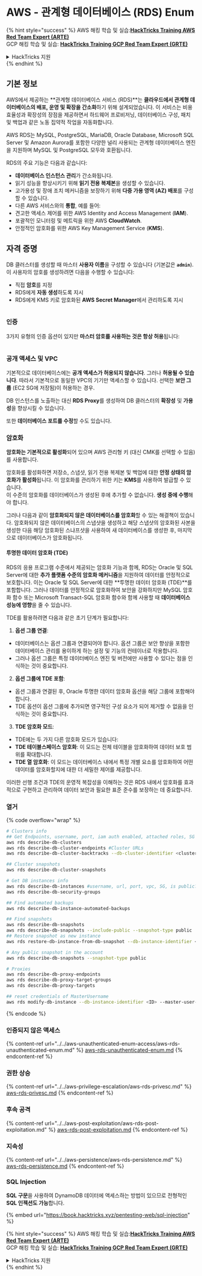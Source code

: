 # AWS - 관계형 데이터베이스 (RDS) Enum

{% hint style="success" %}
AWS 해킹 학습 및 실습:<img src="/.gitbook/assets/image.png" alt="" data-size="line">[**HackTricks Training AWS Red Team Expert (ARTE)**](https://training.hacktricks.xyz/courses/arte)<img src="/.gitbook/assets/image.png" alt="" data-size="line">\
GCP 해킹 학습 및 실습: <img src="/.gitbook/assets/image (2).png" alt="" data-size="line">[**HackTricks Training GCP Red Team Expert (GRTE)**<img src="/.gitbook/assets/image (2).png" alt="" data-size="line">](https://training.hacktricks.xyz/courses/grte)

<details>

<summary>HackTricks 지원</summary>

* [**구독 요금제**](https://github.com/sponsors/carlospolop)를 확인하세요!
* **💬 [디스코드 그룹](https://discord.gg/hRep4RUj7f)** 또는 [텔레그램 그룹](https://t.me/peass)에 **참여**하거나 **트위터** 🐦 [**@hacktricks\_live**](https://twitter.com/hacktricks\_live)**를 팔로우**하세요.
* **HackTricks** 및 **HackTricks Cloud** 깃허브 저장소에 PR을 제출하여 해킹 트릭을 공유하세요.

</details>
{% endhint %}

## 기본 정보

AWS에서 제공하는 **관계형 데이터베이스 서비스 (RDS)**는 **클라우드에서 관계형 데이터베이스의 배포, 운영 및 확장을 간소화**하기 위해 설계되었습니다. 이 서비스는 비용 효율성과 확장성의 장점을 제공하면서 하드웨어 프로비저닝, 데이터베이스 구성, 패치 및 백업과 같은 노동 집약적 작업을 자동화합니다.

AWS RDS는 MySQL, PostgreSQL, MariaDB, Oracle Database, Microsoft SQL Server 및 Amazon Aurora를 포함한 다양한 널리 사용되는 관계형 데이터베이스 엔진을 지원하며 MySQL 및 PostgreSQL 모두와 호환됩니다.

RDS의 주요 기능은 다음과 같습니다:

- **데이터베이스 인스턴스 관리**가 간소화됩니다.
- 읽기 성능을 향상시키기 위해 **읽기 전용 복제본**을 생성할 수 있습니다.
- 고가용성 및 장애 조치 메커니즘을 보장하기 위해 **다중 가용 영역 (AZ) 배포**를 구성할 수 있습니다.
- 다른 AWS 서비스와의 **통합**, 예를 들어:
- 견고한 액세스 제어를 위한 AWS Identity and Access Management (**IAM**).
- 포괄적인 모니터링 및 메트릭을 위한 AWS **CloudWatch**.
- 안정적인 암호화를 위한 AWS Key Management Service (**KMS**).

## 자격 증명

DB 클러스터를 생성할 때 마스터 **사용자 이름**을 구성할 수 있습니다 (기본값은 **`admin`**). 이 사용자의 암호를 생성하려면 다음을 수행할 수 있습니다:

* 직접 **암호**를 지정
* RDS에게 **자동 생성**하도록 지시
* RDS에게 KMS 키로 암호화된 **AWS Secret Manager**에서 관리하도록 지시

<figure><img src="../../../../.gitbook/assets/image (18) (1).png" alt=""><figcaption></figcaption></figure>

### 인증

3가지 유형의 인증 옵션이 있지만 **마스터 암호를 사용하는 것은 항상 허용**됩니다:

<figure><img src="../../../../.gitbook/assets/image (19) (2).png" alt=""><figcaption></figcaption></figure>

### 공개 액세스 및 VPC

기본적으로 데이터베이스에는 **공개 액세스가 허용되지 않습니다**. 그러나 **허용될 수 있습니다**. 따라서 기본적으로 동일한 VPC의 기기만 액세스할 수 있습니다. 선택한 **보안 그룹** (EC2 SG에 저장됨)이 허용하는 경우.

DB 인스턴스를 노출하는 대신 **RDS Proxy**를 생성하여 DB 클러스터의 **확장성** 및 **가용성**을 향상시킬 수 있습니다.

또한 **데이터베이스 포트를 수정**할 수도 있습니다.

### 암호화

**암호화는 기본적으로 활성화**되어 있으며 AWS 관리형 키 (대신 CMK를 선택할 수 있음)를 사용합니다.

암호화를 활성화하면 저장소, 스냅샷, 읽기 전용 복제본 및 백업에 대한 **안정 상태의 암호화가 활성화**됩니다. 이 암호화를 관리하기 위한 키는 **KMS**를 사용하여 발급할 수 있습니다.\
이 수준의 암호화를 데이터베이스가 생성된 후에 추가할 수 없습니다. **생성 중에 수행**해야 합니다.

그러나 다음과 같이 **암호화되지 않은 데이터베이스를 암호화**할 수 있는 해결책이 있습니다. 암호화되지 않은 데이터베이스의 스냅샷을 생성하고 해당 스냅샷의 암호화된 사본을 생성한 다음 해당 암호화된 스냐프샷을 사용하여 새 데이터베이스를 생성한 후, 마지막으로 데이터베이스가 암호화됩니다.

#### 투명한 데이터 암호화 (TDE)

RDS의 응용 프로그램 수준에서 제공되는 암호화 기능과 함께, RDS는 Oracle 및 SQL Server에 대한 **추가 플랫폼 수준의 암호화 메커니즘**을 지원하여 데이터를 안정적으로 보호합니다. 이는 Oracle 및 SQL Server에 대한 **투명한 데이터 암호화 (TDE)**를 포함합니다. 그러나 데이터를 안정적으로 암호화하여 보안을 강화하지만 MySQL 암호화 함수 또는 Microsoft Transact-SQL 암호화 함수와 함께 사용할 때 **데이터베이스 성능에 영향**을 줄 수 있습니다.

TDE를 활용하려면 다음과 같은 초기 단계가 필요합니다:

1. **옵션 그룹 연결**:
- 데이터베이스는 옵션 그룹과 연결되어야 합니다. 옵션 그룹은 보안 향상을 포함한 데이터베이스 관리를 용이하게 하는 설정 및 기능의 컨테이너로 작용합니다.
- 그러나 옵션 그룹은 특정 데이터베이스 엔진 및 버전에만 사용할 수 있다는 점을 인식하는 것이 중요합니다.

2. **옵션 그룹에 TDE 포함**:
- 옵션 그룹과 연결된 후, Oracle 투명한 데이터 암호화 옵션을 해당 그룹에 포함해야 합니다.
- TDE 옵션이 옵션 그룹에 추가되면 영구적인 구성 요소가 되어 제거할 수 없음을 인식하는 것이 중요합니다.

3. **TDE 암호화 모드**:
- TDE에는 두 가지 다른 암호화 모드가 있습니다:
- **TDE 테이블스페이스 암호화**: 이 모드는 전체 테이블을 암호화하여 데이터 보호 범위를 확대합니다.
- **TDE 열 암호화**: 이 모드는 데이터베이스 내에서 특정 개별 요소를 암호화하여 어떤 데이터를 암호화할지에 대한 더 세밀한 제어를 제공합니다.

이러한 선행 조건과 TDE의 운영적 복잡성을 이해하는 것은 RDS 내에서 암호화를 효과적으로 구현하고 관리하여 데이터 보안과 필요한 표준 준수를 보장하는 데 중요합니다.

### 열거

{% code overflow="wrap" %}
```bash
# Clusters info
## Get Endpoints, username, port, iam auth enabled, attached roles, SG
aws rds describe-db-clusters
aws rds describe-db-cluster-endpoints #Cluster URLs
aws rds describe-db-cluster-backtracks --db-cluster-identifier <cluster-name>

## Cluster snapshots
aws rds describe-db-cluster-snapshots

# Get DB instances info
aws rds describe-db-instances #username, url, port, vpc, SG, is public?
aws rds describe-db-security-groups

## Find automated backups
aws rds describe-db-instance-automated-backups

## Find snapshots
aws rds describe-db-snapshots
aws rds describe-db-snapshots --include-public --snapshot-type public
## Restore snapshot as new instance
aws rds restore-db-instance-from-db-snapshot --db-instance-identifier <ID> --db-snapshot-identifier <ID> --availability-zone us-west-2a

# Any public snapshot in the account
aws rds describe-db-snapshots --snapshot-type public

# Proxies
aws rds describe-db-proxy-endpoints
aws rds describe-db-proxy-target-groups
aws rds describe-db-proxy-targets

## reset credentials of MasterUsername
aws rds modify-db-instance --db-instance-identifier <ID> --master-user-password <NewPassword> --apply-immediately
```
{% endcode %}

### 인증되지 않은 액세스

{% content-ref url="../../aws-unauthenticated-enum-access/aws-rds-unauthenticated-enum.md" %}
[aws-rds-unauthenticated-enum.md](../../aws-unauthenticated-enum-access/aws-rds-unauthenticated-enum.md)
{% endcontent-ref %}

### 권한 상승

{% content-ref url="../../aws-privilege-escalation/aws-rds-privesc.md" %}
[aws-rds-privesc.md](../../aws-privilege-escalation/aws-rds-privesc.md)
{% endcontent-ref %}

### 후속 공격

{% content-ref url="../../aws-post-exploitation/aws-rds-post-exploitation.md" %}
[aws-rds-post-exploitation.md](../../aws-post-exploitation/aws-rds-post-exploitation.md)
{% endcontent-ref %}

### 지속성

{% content-ref url="../../aws-persistence/aws-rds-persistence.md" %}
[aws-rds-persistence.md](../../aws-persistence/aws-rds-persistence.md)
{% endcontent-ref %}

### SQL Injection

**SQL 구문**을 사용하여 DynamoDB 데이터에 액세스하는 방법이 있으므로 전형적인 **SQL 인젝션도 가능**합니다.

{% embed url="https://book.hacktricks.xyz/pentesting-web/sql-injection" %}

{% hint style="success" %}
AWS 해킹 학습 및 실습:<img src="/.gitbook/assets/image.png" alt="" data-size="line">[**HackTricks Training AWS Red Team Expert (ARTE)**](https://training.hacktricks.xyz/courses/arte)<img src="/.gitbook/assets/image.png" alt="" data-size="line">\
GCP 해킹 학습 및 실습: <img src="/.gitbook/assets/image (2).png" alt="" data-size="line">[**HackTricks Training GCP Red Team Expert (GRTE)**<img src="/.gitbook/assets/image (2).png" alt="" data-size="line">](https://training.hacktricks.xyz/courses/grte)

<details>

<summary>HackTricks 지원</summary>

* [**구독 요금제**](https://github.com/sponsors/carlospolop)를 확인하세요!
* 💬 [**Discord 그룹**](https://discord.gg/hRep4RUj7f) 또는 [**텔레그램 그룹**](https://t.me/peass)에 **참여**하거나 **트위터** 🐦 [**@hacktricks\_live**](https://twitter.com/hacktricks\_live)**를 팔로우**하세요.
* [**HackTricks**](https://github.com/carlospolop/hacktricks) 및 [**HackTricks Cloud**](https://github.com/carlospolop/hacktricks-cloud) 깃헙 레포지토리에 PR을 제출하여 해킹 트릭을 공유하세요.

</details>
{% endhint %}
